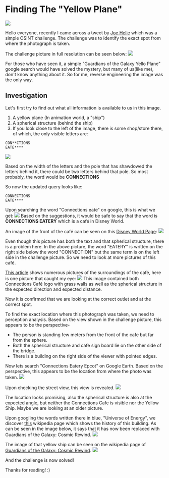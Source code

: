 # Finding The "Yellow Plane"

![](/articles/media/yellow-plane-challenge-tweet.png)

Hello everyone, recently I came across a tweet by [Joe Helle](https://twitter.com/joehelle) which was a simple OSINT challenge. The challenge was to identify the exact spot from where the photograph is taken.

The challenge picture in full resolution can be seen below:
![](/articles/media/yellow-plane-thumbnail.jpeg)

For those who have seen it, a simple "Guardians of the Galaxy Yello Plane" google search would have solved the mystery, but many of us(like me), don't know anything about it. So for me, reverse engineering the image was the only way.

## Investigation
Let's first try to find out what all information is available to us in this image.
1. A yellow plane (In animation world, a "ship")
2. A spherical structure (behind the ship)
3. If you look close to the left of the image, there is some shop/store there, of which, the only visible letters are:
```
CON**CTIONS
EATE****
```
![](/articles/media/connections-cafe-hint.png)

Based on the width of the letters and the pole that has shawdowed the letters behind it, there could be two letters behind that pole.
So most probably, the word would be **CONNECTIONS**

So now the updated query looks like:
```
CONNECTIONS
EATE****
```

Upon searching the word "Connections eate" on google, this is what we get:
![](/articles/media/connection-cafe-google.png)
Based on the suggestions, it would be safe to say that the word is **CONNECTIONS EATERY** which is a café in Disney World.

An image of the front of the café can be seen on this [Disney World Page](https://disneyworld.disney.go.com/dining/epcot/connections-eatery/):
![](/articles/media/connections-cafe-sphere.png)

Even though this picture has both the text and that spherical structure, there is a problem here. In the above picture, the word "EATERY" is written on the right side below the word "CONNECTION" but the same term is on the left side in the challenge picture. So we need to look at more pictures of this café.

[This article](https://wdwnt.com/2022/04/plants-and-another-sign-installed-outside-connections-cafe-and-eatery-at-epcot/) shows numerous pictures of the surroundings of the café, here is one picture that caught my eye:
![](/articles/media/connections-cafe-sideview.png)
This image contained both Connections Café logo with grass walls as well as the spherical structure in the expected direction and expected distance.

Now it is confirmed that we are looking at the correct outlet and at the correct spot.

To find the exact location where this photograph was taken, we need to perception analysis. Based on the view shown in the challenge picture, this appears to be the perspective-
* The person is standing few meters from the front of the cafe but far from the sphere.
* Both the spherical structure and cafe sign board lie on the other side of the bridge.
* There is a building on the right side of the viewer with pointed edges.

Now lets search "Connections Eatery Epcot" on Google Earth. Based on the perspective, this appears to be the location from where the photo was taken.
![](/articles/media/google-earth-topview.png)

Upon checking the street view, this view is revealed.
![](/articles/media/google-earth-streetview.png)

The location looks promising, also the spherical structure is also at the expected angle, but neither the Connections Cafe is visible nor the Yellow Ship. Maybe we are looking at an older picture.

Upon googling the words written there in blue, "Universe of Energy", we discover [this](https://en.wikipedia.org/wiki/Universe_of_Energy) wikipedia page which shows the history of this building. As can be seen in the image below, it says that it has now been replaced with Guardians of the Galaxy: Cosmic Rewind.
![](/articles/media/universe-of-energy-wikipedia.png)

The image of that yellow ship can be seen on the wikipedia page of [Guardians of the Galaxy: Cosmic Rewind](https://en.wikipedia.org/wiki/Guardians_of_the_Galaxy:_Cosmic_Rewind).
![](/articles/media/the-yellow-ship.png)


And the challenge is now solved!

Thanks for reading! :) 